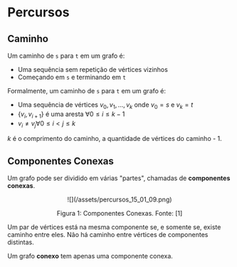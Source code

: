 
# Percursos

## Caminho

Um caminho de `s` para `t` em um grafo é:

- Uma sequência sem repetição de vértices vizinhos
- Começando em `s` e terminando em `t`

Formalmente, um caminho de `s` para `t` em um grafo é:

- Uma sequência de vértices $v_0, v_1, ..., v_k$ onde $v_0=s$ e $v_k=t$
- $\{v_i, v_{i+1}\}$ é uma aresta $\forall 0\leq i \leq k-1$
- $v_i\neq v_j \forall 0 \leq i < j \leq k$

$k$ é o comprimento do caminho, a quantidade de vértices do caminho - 1.

## Componentes Conexas

Um grafo pode ser dividido em várias "partes", chamadas de **componentes conexas**.

<center>
![](/assets/percursos_15_01_09.png)

Figura 1: Componentes Conexas. Fonte: [1]
</center>

Um par de vértices está na mesma componente se, e somente se, existe caminho entre eles. Não há caminho entre vértices de componentes distintas.

Um grafo **conexo** tem apenas uma componente conexa.


